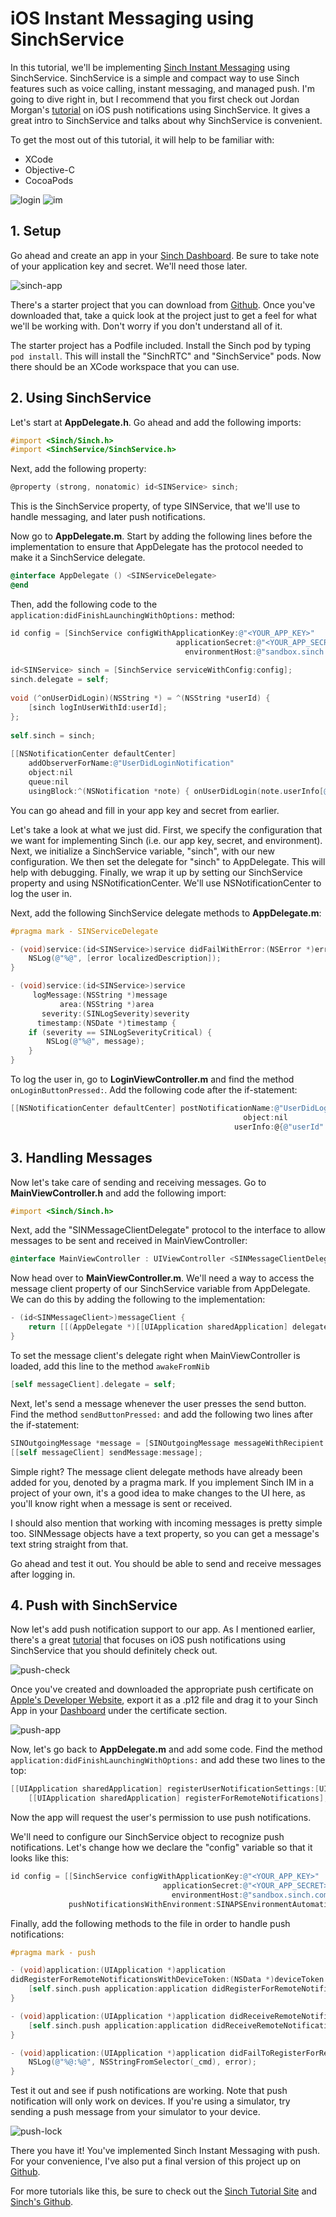 # iOS Instant Messaging using SinchService

In this tutorial, we'll be implementing [Sinch Instant Messaging](https://www.sinch.com/products/instant-messaging/) using SinchService. SinchService is a simple and compact way to use Sinch features such as voice calling, instant messaging, and managed push. I'm going to dive right in, but I recommend that you first check out Jordan Morgan's [tutorial](https://www.sinch.com/tutorials/ios-push-notifications-tutorial/) on iOS push notifications using SinchService. It gives a great intro to SinchService and talks about why SinchService is convenient.

To get the most out of this tutorial, it will help to be familiar with:

* XCode
* Objective-C
* CocoaPods

![login](img/Login.png)  ![im](img/IM.png)

## 1. Setup

Go ahead and create an app in your [Sinch Dashboard](https://www.sinch.com/dashboard/). Be sure to take note of your application key and secret. We'll need those later.

![sinch-app](img/Sinch-app.png)

There's a starter project that you can download from [Github](https://github.com/sinch/ios-im-with-sinchservice). Once you've downloaded that, take a quick look at the project just to get a feel for what we'll be working with. Don't worry if you don't understand all of it.

The starter project has a Podfile included. Install the Sinch pod by typing `pod install`. This will install the "SinchRTC" and "SinchService" pods. Now there should be an XCode workspace that you can use.

## 2. Using SinchService

Let's start at **AppDelegate.h**. Go ahead and add the following imports:

```objective-c
#import <Sinch/Sinch.h>
#import <SinchService/SinchService.h>
```

Next, add the following property:

```objective-c
@property (strong, nonatomic) id<SINService> sinch;
```

This is the SinchService property, of type SINService, that we'll use to handle messaging, and later push notifications.

Now go to **AppDelegate.m**. Start by adding the following lines before the implementation to ensure that AppDelegate has the protocol needed to make it a SinchService delegate.

```objective-c
@interface AppDelegate () <SINServiceDelegate>
@end
```

Then, add the following code to the `application:didFinishLaunchingWithOptions:` method:

```objective-c
id config = [SinchService configWithApplicationKey:@"<YOUR_APP_KEY>"
                                     applicationSecret:@"<YOUR_APP_SECRET>"
                                       environmentHost:@"sandbox.sinch.com"];
    
id<SINService> sinch = [SinchService serviceWithConfig:config];
sinch.delegate = self;
    
void (^onUserDidLogin)(NSString *) = ^(NSString *userId) {
    [sinch logInUserWithId:userId];
};
    
self.sinch = sinch;
    
[[NSNotificationCenter defaultCenter]
	addObserverForName:@"UserDidLoginNotification"
	object:nil
	queue:nil
	usingBlock:^(NSNotification *note) { onUserDidLogin(note.userInfo[@"userId"]); }];
```

You can go ahead and fill in your app key and secret from earlier.

Let's take a look at what we just did. First, we specify the configuration that we want for implementing Sinch (i.e. our app key, secret, and environment). Next, we initialize a SinchService variable, "sinch", with our new configuration. We then set the delegate for "sinch" to AppDelegate. This will help with debugging. Finally, we wrap it up by setting our SinchService property and using NSNotificationCenter. We'll use NSNotificationCenter to log the user in. 

Next, add the following SinchService delegate methods to **AppDelegate.m**:

```objective-c
#pragma mark - SINServiceDelegate

- (void)service:(id<SINService>)service didFailWithError:(NSError *)error {
    NSLog(@"%@", [error localizedDescription]);
}

- (void)service:(id<SINService>)service
     logMessage:(NSString *)message
           area:(NSString *)area
       severity:(SINLogSeverity)severity
      timestamp:(NSDate *)timestamp {
    if (severity == SINLogSeverityCritical) {
        NSLog(@"%@", message);
    }
}
```

To log the user in, go to **LoginViewController.m** and find the method `onLoginButtonPressed:`. Add the following code after the if-statement:

```objective-c
[[NSNotificationCenter defaultCenter] postNotificationName:@"UserDidLoginNotification"
                                                    object:nil
                                                  userInfo:@{@"userId" : self.nameTextField.text}];
```

## 3. Handling Messages

Now let's take care of sending and receiving messages. Go to **MainViewController.h** and add the following import:

```objective-c
#import <Sinch/Sinch.h>
```

Next, add the "SINMessageClientDelegate" protocol to the interface to allow messages to be sent and received in MainViewController:

```objective-c
@interface MainViewController : UIViewController <SINMessageClientDelegate, UITableViewDataSource, UITableViewDelegate>
```

Now head over to **MainViewController.m**. We'll need a way to access the message client property of our SinchService variable from AppDelegate. We can do this by adding the following to the implementation:

```objective-c
- (id<SINMessageClient>)messageClient {
    return [[(AppDelegate *)[[UIApplication sharedApplication] delegate] sinch] messageClient];
}
```

To set the message client's delegate right when MainViewController is loaded, add this line to the method `awakeFromNib`

```objective-c
[self messageClient].delegate = self;
```

Next, let's send a message whenever the user presses the send button. Find the method `sendButtonPressed:` and add the following two lines after the if-statement:

```objective-c
SINOutgoingMessage *message = [SINOutgoingMessage messageWithRecipient:destination text:text];
[[self messageClient] sendMessage:message];
```

Simple right? The message client delegate methods have already been added for you, denoted by a pragma mark. If you implement Sinch IM in a project of your own, it's a good idea to make changes to the UI here, as you'll know right when a message is sent or received.

I should also mention that working with incoming messages is pretty simple too. SINMessage objects have a text property, so you can get a message's text string straight from that.

Go ahead and test it out. You should be able to send and receive messages after logging in.

## 4. Push with SinchService

Now let's add push notification support to our app. As I mentioned earlier, there's a great [tutorial](https://www.sinch.com/tutorials/ios-push-notifications-tutorial/) that focuses on iOS push notifications using SinchService that you should definitely check out.

![push-check](img/Push-check.png)

Once you've created and downloaded the appropriate push certificate on [Apple's Developer Website](https://developer.apple.com/membercenter/index.action), export it as a .p12 file and drag it to your Sinch App in your [Dashboard](https://www.sinch.com/dashboard/) under the certificate section.

![push-app](img/Push-app.png)

Now, let's go back to **AppDelegate.m** and add some code. Find the method `application:didFinishLaunchingWithOptions:` and add these two lines to the top:

```objective-c
[[UIApplication sharedApplication] registerUserNotificationSettings:[UIUserNotificationSettings settingsForTypes:(UIUserNotificationTypeSound | UIUserNotificationTypeAlert | UIUserNotificationTypeBadge) categories:nil]];
    [[UIApplication sharedApplication] registerForRemoteNotifications];
```

Now the app will request the user's permission to use push notifications.

We'll need to configure our SinchService object to recognize push notifications. Let's change how we declare the "config" variable so that it looks like this:

```objective-c
id config = [[SinchService configWithApplicationKey:@"<YOUR_APP_KEY>"
                                  applicationSecret:@"<YOUR_APP_SECRET>"
                                    environmentHost:@"sandbox.sinch.com"]
             pushNotificationsWithEnvironment:SINAPSEnvironmentAutomatic];
```

Finally, add the following methods to the file in order to handle push notifications:

```objective-c
#pragma mark - push

- (void)application:(UIApplication *)application
didRegisterForRemoteNotificationsWithDeviceToken:(NSData *)deviceToken {
    [self.sinch.push application:application didRegisterForRemoteNotificationsWithDeviceToken:deviceToken];
}

- (void)application:(UIApplication *)application didReceiveRemoteNotification:(NSDictionary *)userInfo {
    [self.sinch.push application:application didReceiveRemoteNotification:userInfo];
}

- (void)application:(UIApplication *)application didFailToRegisterForRemoteNotificationsWithError:(NSError *)error {
    NSLog(@"%@:%@", NSStringFromSelector(_cmd), error);
}
```

Test it out and see if push notifications are working. Note that push notification will only work on devices. If you're using a simulator, try sending a push message from your simulator to your device.

![push-lock](img/Push-lock.png)

There you have it! You've implemented Sinch Instant Messaging with push. For your convenience, I've also put a final version of this project up on [Github](https://github.com/sinch/ios-im-with-sinchservice).

For more tutorials like this, be sure to check out the [Sinch Tutorial Site](https://www.sinch.com/tutorials/) and [Sinch's Github](https://github.com/sinch).